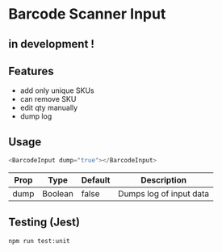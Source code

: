 # Barcode Scanner Input

## in development !

## Features
- add only unique SKUs
- can remove SKU
- edit qty manually
- dump log

## Usage

```js
<BarcodeInput dump="true"></BarcodeInput>
```

| Prop | Type    | Default | Description             |
| ---- | ------- | ------- | ----------------------- |
| dump | Boolean | false   | Dumps log of input data |

## Testing (Jest)

```
npm run test:unit
```
